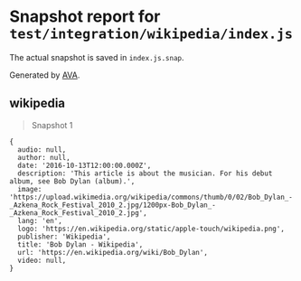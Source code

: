 # Snapshot report for `test/integration/wikipedia/index.js`

The actual snapshot is saved in `index.js.snap`.

Generated by [AVA](https://avajs.dev).

## wikipedia

> Snapshot 1

    {
      audio: null,
      author: null,
      date: '2016-10-13T12:00:00.000Z',
      description: 'This article is about the musician. For his debut album, see Bob Dylan (album).',
      image: 'https://upload.wikimedia.org/wikipedia/commons/thumb/0/02/Bob_Dylan_-_Azkena_Rock_Festival_2010_2.jpg/1200px-Bob_Dylan_-_Azkena_Rock_Festival_2010_2.jpg',
      lang: 'en',
      logo: 'https://en.wikipedia.org/static/apple-touch/wikipedia.png',
      publisher: 'Wikipedia',
      title: 'Bob Dylan - Wikipedia',
      url: 'https://en.wikipedia.org/wiki/Bob_Dylan',
      video: null,
    }
